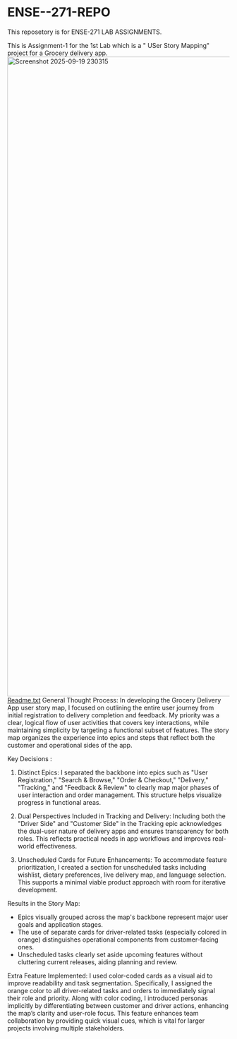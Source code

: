 # ENSE--271-REPO

This reposetory is for ENSE-271 LAB ASSIGNMENTS.

This is Assignment-1 for the 1st Lab which is a " USer Story Mapping" project for a Grocery delivery app.
<img width="2879" height="1451" alt="Screenshot 2025-09-19 230315" src="https://github.com/user-attachments/assets/1a0f2dc4-07a6-4447-b809-7e77c87534ae" />
[Readme.txt](https://github.com/user-attachments/files/22438543/Readme.txt)
General Thought Process:
In developing the Grocery Delivery App user story map, I focused on outlining the entire user journey from initial registration to delivery completion and feedback. My priority was a clear, logical flow of user activities that covers key interactions, while maintaining simplicity by targeting a functional subset of features. The story map organizes the experience into epics and steps that reflect both the customer and operational sides of the app.

Key Decisions :

1. Distinct Epics:
   I separated the backbone into epics such as "User Registration," "Search & Browse," "Order & Checkout," "Delivery," "Tracking," and "Feedback & Review" to clearly map major phases of user interaction and order management. This structure helps visualize progress in functional areas.

2. Dual Perspectives Included in Tracking and Delivery:
   Including both the "Driver Side" and "Customer Side" in the Tracking epic acknowledges the dual-user nature of delivery apps and ensures transparency for      both roles. This reflects practical needs in app workflows and improves real-world effectiveness.

3. Unscheduled Cards for Future Enhancements:
   To accommodate feature prioritization, I created a section for unscheduled tasks including wishlist, dietary preferences, live delivery map, and language selection. This supports a minimal viable product approach with room for iterative development.

Results in the Story Map:
- Epics visually grouped across the map's backbone represent major user goals and application stages.
- The use of separate cards for driver-related tasks (especially colored in orange) distinguishes operational components from customer-facing ones.
- Unscheduled tasks clearly set aside upcoming features without cluttering current releases, aiding planning and review.

Extra Feature Implemented:
I used color-coded cards as a visual aid to improve readability and task segmentation. Specifically, I assigned the orange color to all driver-related tasks and orders to immediately signal their role and priority. Along with color coding, I introduced personas implicitly by differentiating between customer and driver actions, enhancing the map’s clarity and user-role focus. This feature enhances team collaboration by providing quick visual cues, which is vital for larger projects involving multiple stakeholders.

